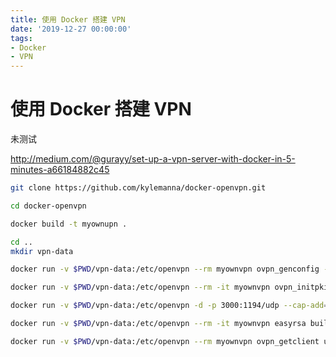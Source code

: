 ```yaml
---
title: 使用 Docker 搭建 VPN
date: '2019-12-27 00:00:00'
tags:
- Docker
- VPN
---
```


# 使用 Docker 搭建 VPN

未测试

http://medium.com/@gurayy/set-up-a-vpn-server-with-docker-in-5-minutes-a66184882c45

```bash
git clone https://github.com/kylemanna/docker-openvpn.git

cd docker-openvpn

docker build -t myownupn .

cd ..
mkdir vpn-data

docker run -v $PWD/vpn-data:/etc/openvpn --rm myownvpn ovpn_genconfig -u udp://IP_ADDRESS:3000

docker run -v $PWD/vpn-data:/etc/openvpn --rm -it myownvpn ovpn_initpki

docker run -v $PWD/vpn-data:/etc/openvpn -d -p 3000:1194/udp --cap-add=NET_ADMIN myownvpn

docker run -v $PWD/vpn-data:/etc/openvpn --rm -it myownvpn easyrsa build-client-full user1 nopass

docker run -v $PWD/vpn-data:/etc/openvpn --rm myownvpn ovpn_getclient user1 > user1.ovpn
```

